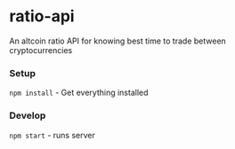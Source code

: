 # ratio-api
An altcoin ratio API for knowing best time to trade between cryptocurrencies


### Setup

`npm install` - Get everything installed


### Develop

`npm start` - runs server

